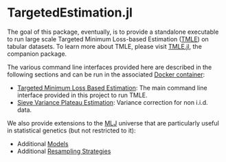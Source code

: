 # TargetedEstimation.jl

The goal of this package, eventually, is to provide a standalone executable to run large scale Targeted Minimum Loss-based Estimation ([TMLE](https://link.springer.com/book/10.1007/978-1-4419-9782-1)) on tabular datasets. To learn more about TMLE, please visit [TMLE.jl](https://targene.github.io/TMLE.jl/stable/), the companion package.

The various command line interfaces provided here are described in the following sections and can be run in the associated [Docker container](https://hub.docker.com/r/olivierlabayle/targeted-estimation/tags):

- [Targeted Minimum Loss Based Estimation](@ref): The main command line interface provided in this project to run TMLE.
- [Sieve Variance Plateau Estimation](@ref): Variance correction for non i.i.d. data.

We also provide extensions to the [MLJ](https://alan-turing-institute.github.io/MLJ.jl/dev/) universe that are particularly useful in statistical genetics (but not restricted to it):

- Additional [Models](@ref)
- Additional [Resampling Strategies](@ref)
